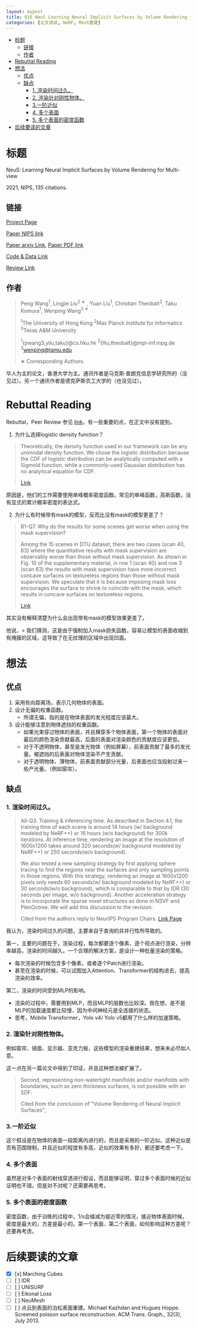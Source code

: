 ```yaml
---
layout: mypost
title: 016 NeuS Learning Neural Implicit Surfaces by Volume Rendering for Multi-view Reconstruction
categories: [论文阅读, NeRF, Mesh重建]
---
```


- [标题](#标题)
  - [链接](#链接)
  - [作者](#作者)
- [Rebuttal Reading](#rebuttal-reading)
- [想法](#想法)
  - [优点](#优点)
  - [缺点](#缺点)
    - [1. 渲染时间过久。](#1-渲染时间过久)
    - [2. 渲染针对刚性物体。](#2-渲染针对刚性物体)
    - [3.一阶近似](#3一阶近似)
    - [4. 多个表面](#4-多个表面)
    - [5. 多个表面的密度函数](#5-多个表面的密度函数)
- [后续要读的文章](#后续要读的文章)

# 标题

NeuS: Learning Neural Implicit Surfaces by Volume Rendering for Multi-view 

2021, NIPS, 135 citations. 

## 链接

[Project Page](https://lingjie0206.github.io/papers/NeuS/)

[Paper NIPS link](https://proceedings.neurips.cc/paper/2021/hash/e41e164f7485ec4a28741a2d0ea41c74-Abstract.html)

[Paper arxiv Link](https://arxiv.org/abs/2106.10689), [Paper PDF link](https://arxiv.org/pdf/2106.10689.pdf)

[Code & Data Link](https://github.com/Totoro97/NeuS)

[Review Link](https://openreview.net/forum?id=D7bPRxNt_AP)

##  作者

> Peng Wang$^1$, Lingjie Liu$^2$ $^∗$ , Yuan Liu$^1$, Christian Theobalt$^2$, Taku Komura$^1$, Wenping Wang$^3$ $^∗$ 
> 
> $^1$The University of Hong Kong $^2$Max Planck Institute for Informatics $^3$Texas A&M University 
> 
> $^1${pwang3,yliu,taku}@cs.hku.hk $^2${lliu,theobalt}@mpi-inf.mpg.de $^3$wenping@tamu.edu
> 
> ∗ Corresponding Authors. 

华人为主的论文，香港大学为主。通讯作者是马克斯·普朗克信息学研究所的（没见过）。另一个通讯作者是德克萨斯农工大学的（也没见过）。

# Rebuttal Reading

Rebuttal，Peer Review 参见 [link](https://openreview.net/forum?id=D7bPRxNt_AP)，有一些重要的点，在正文中没有提到。

1. 为什么选择logistic density function？

> Theoretically, the density function used in our framework can be any unimodal density function. We chose the logistic distribution because the CDF of logistic distribution can be analytically computed with a Sigmoid function, while a commonly-used Gaussian distribution has no analytical equation for CDF. 
> 
> [Link](https://openreview.net/forum?id=D7bPRxNt_AP&noteId=DIRD4kRt2EP)


原因是，他们的工作需要使用单峰概率密度函数。常见的单峰函数，高斯函数，没有显式的累计概率密度的表达式。

2. 为什么有时候带有mask的模型，反而比没有mask的模型更差了？

> R1-Q7. Why do the results for some scenes get worse when using the mask supervision? 
>
> Among the 15 scenes in DTU dataset, there are two cases (scan 40, 63) where the quantitative results with mask supervision are observably worse than those without mask supervision. As shown in Fig. 10 of the supplementary material, in row 1 (scan 40) and row 3 (scan 63) the results with mask supervision have more incorrect concave surfaces on textureless regions than those without mask supervision. We speculate that it is because imposing mask loss encourages the surface to shrink to coincide with the mask, which results in concave surfaces on textureless regions.
> 
> [Link](https://openreview.net/forum?id=D7bPRxNt_AP&noteId=DIRD4kRt2EP)

其实没有解释清楚为什么会出现带有mask的模型效果更差了。

他说，> 我们猜测，这是由于强制加入mask损失函数，容易让模型的表面收缩到有掩膜的区域，这导致了在无纹理的区域中出现凹面。

# 想法

## 优点

1. 采用有向距离场，表示几何物体的表面。
2. 设计无偏的权重函数。
   - 所谓无偏，指的是在物体表面的发光程度应该最大。
3. 设计能够注意到物体遮挡的权重函数。
   - 如果光束穿过物体的表面，并且横穿多个物体表面，第一个物体的表面对最后的颜色渲染贡献最高，后面的表面对渲染颜色的贡献度应该更低。
   - 对于不透明物体，甚至是发光物体（例如屏幕），前表面贡献了最多的发光量。被遮挡的后表面对物体渲染不产生贡献。
   - 对于透明物体、薄物体，前表面贡献部分光量，后表面也应当投射过来一些产光量。（例如窗帘）。

## 缺点

### 1. 渲染时间过久。

> All-Q3. Training & inferencing time. As described in Section 4.1, the training time of each scene is around 14 hours (w/ background modeled by NeRF++) or 16 hours (w/o background) for 300k iterations. At inference time, rendering an image at the resolution of 1600x1200 takes around 320 seconds(w/ background modeled by NeRF++) or 250 seconds(w/o background).
> 
> We also tested a new sampling strategy by first applying sphere tracing to find the regions near the surfaces and only sampling points in those regions. With this strategy, rendering an image at 1600x1200 pixels only needs 60 seconds(w/ background modeled by NeRF++) or 30 seconds(w/o background), which is comparable to that by IDR (30 seconds per image, w/o background). Another acceleration strategy is to incorporate the sparse voxel structures as done in NSVF and PlenOctree. We will add this discussion to the revision.
> 
> Cited from the authors reply to NeurIPS Program Chairs. [Link Page](https://openreview.net/forum?id=D7bPRxNt_AP&noteId=DIRD4kRt2EP)

我认为，渲染时间过久的问题，主要来自于查询的非并行性所导致的。

第一，主要的问题在于，渲染过程，每次都要逐个像素、逐个视点进行渲染，分辨率越高，渲染的时间越久。一个合理的解决方案，是设计一种批量渲染的策略。

- 每次渲染的时候包含多个像素，或者逐个Patch进行渲染。
- 甚至在渲染的时候，可以试图加入Attention、Transformer的结构进去，提高渲染的效率。

第二，渲染的时间受到MLP的影响。

- 渲染的过程中，需要用到MLP，而且MLP的层数也比较深。我在想，是不是MLP的加载速度都比较慢，因为中间神经元是全连接的状态。
- 思考，Mobile Transformer，Yolo v4/ Yolo v5都用了什么样的加速策略。

### 2. 渲染针对刚性物体。

例如窗帘、镜面、显示器、亚克力板，这些模型的渲染重建结果，想来未必尽如人意。

这一点在另一篇论文中得到了印证，并且这种想法被扩展了。

> Second, representing non-watertight manifolds and/or manifolds with boundaries, such as zero thickness surfaces, is not possible with an SDF.
>
> Cited from the conclusion of "Volume Rendering of Neural Implicit Surfaces", 

### 3.一阶近似

这个假设是在物体的表面一段距离内进行的，而且是采用的一阶近似。这种近似是否有范围限制，并且近似的程度有多高，近似的效果有多好，都还要考虑一下。

### 4. 多个表面

虽然是对多个表面的射线穿透进行假设，而且能够证明，穿过多个表面时候的近似证明也不错。但是对不对呢？还需要再思考。

### 5. 多个表面的密度函数

密度函数，由于训练的过程中，1/s会缩减为接近零的情况，接近物体表面时候，密度是最大的，方差是最小的。第一个表面、第二个表面，如何影响这种方差呢？还要再考虑。

# 后续要读的文章

- [x] [x] Marching Cubes
- [ ] [    ] IDR
- [ ] [    ] UNISURF
- [ ] [    ] Eikonal Loss
- [ ] [    ] NeuMesh
- [ ] [    ] 点云到表面的泊松表面重建。Michael Kazhdan and Hugues Hoppe. Screened poisson surface reconstruction. ACM Trans. Graph., 32(3), July 2013.
